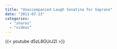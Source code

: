 ```yaml
---
title: "Unaccompanied Laugh Sonatina for Soprano"
date: "2011-07-23"
categories:
  - "shares"
  - "videos"
---
```


{{< youtube d5zL8GUrJ2I >}}
